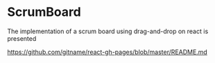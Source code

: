 ﻿# ScrumBoard
The implementation of a scrum board using drag-and-drop on react is presented

https://github.com/gitname/react-gh-pages/blob/master/README.md
